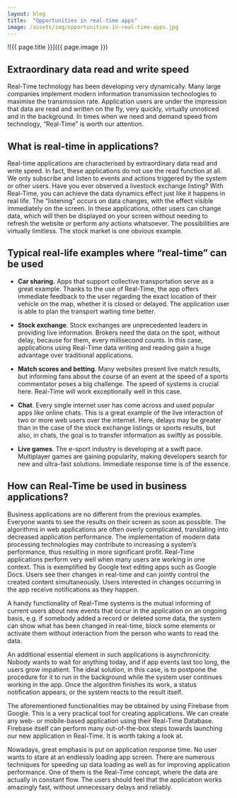 ```yaml
---
layout: blog
title:  "Opportunities in real-time apps"
image: /assets/img/opportunities-in-real-time-apps.jpg
---
```


![{{ page.title }}]({{ page.image }})

## Extraordinary data read and write speed
Real-Time technology has been developing very dynamically. Many large companies implement modern information transmission technologies to maximise the transmission rate. Application users are under the impression that data are read and written on the fly, very quickly, virtually unnoticed and in the background. In times when we need and demand speed from technology, “Real-Time” is worth our attention.

## What is real-time in applications?
Real-time applications are characterised by extraordinary data read and write speed. In fact, these applications do not use the read function at all. We only subscribe and listen to events and actions triggered by the system or other users. Have you ever observed a livestock exchange listing? With Real-Time, you can achieve the data dynamics effect just like it happens in real life. The “listening” occurs on data changes, with the effect visible immediately on the screen. In these applications, other users can change data, which will then be displayed on your screen without needing to refresh the website or perform any actions whatsoever. The possibilities are virtually limitless. The stock market is one obvious example.

## Typical real-life examples where “real-time” can be used

- **Car sharing.** Apps that support collective transportation serve as a great example. Thanks to the use of Real-Time, the app offers immediate feedback to the user regarding the exact location of their vehicle on the map, whether it is closed or delayed. The application user is able to plan the transport waiting time better.

- **Stock exchange**. Stock exchanges are unprecedented leaders in providing live information. Brokers need the data on the spot, without delay, because for them, every millisecond counts. In this case, applications using Real-Time data writing and reading gain a huge advantage over traditional applications.

- **Match scores and betting**. Many websites present live match results, but informing fans about the course of an event at the speed of a sports commentator poses a big challenge. The speed of systems is crucial here. Real-Time will work exceptionally well in this case.

- **Chat**. Every single internet user has come across and used popular apps like online chats. This is a great example of the live interaction of two or more web users over the internet. Here, delays may be greater than in the case of the stock exchange listings or sports results, but also, in chats, the goal is to transfer information as swiftly as possible.

- **Live games**. The e-sport industry is developing at a swift pace. Multiplayer games are gaining popularity, making developers search for new and ultra-fast solutions. Immediate response time is of the essence.

## How can Real-Time be used in business applications?
Business applications are no different from the previous examples. Everyone wants to see the results on their screen as soon as possible. The algorithms in web applications are often overly complicated, translating into decreased application performance. The implementation of modern data processing technologies may contribute to increasing a system’s performance, thus resulting in more significant profit. Real-Time applications perform very well when many users are working in one context. This is exemplified by Google text editing apps such as Google Docs. Users see their changes in real-time and can jointly control the created content simultaneously. Users interested in changes occurring in the app receive notifications as they happen.

A handy functionality of Real-Time systems is the mutual informing of current users about new events that occur in the application on an ongoing basis, e.g. if somebody added a record or deleted some data, the system can show what has been changed in real-time, block some elements or activate them without interaction from the person who wants to read the data.

An additional essential element in such applications is asynchronicity. Nobody wants to wait for anything today, and if app events last too long, the users grow impatient. The ideal solution, in this case, is to postpone the procedure for it to run in the background while the system user continues working in the app. Once the algorithm finishes its work, a status notification appears, or the system reacts to the result itself.

The aforementioned functionalities may be obtained by using Firebase from Google. This is a very practical tool for creating applications. We can create any web- or mobile-based application using their Real-Time Database. Firebase itself can perform many out-of-the-box steps towards launching our new application in Real-Time. It is worth taking a look at.

Nowadays, great emphasis is put on application response time. No user wants to stare at an endlessly loading app screen. There are numerous techniques for speeding up data loading as well as for improving application performance. One of them is the Real-Time concept, where the data are actually in constant flow. The users should feel that the application works amazingly fast, without unnecessary delays and reliably.
